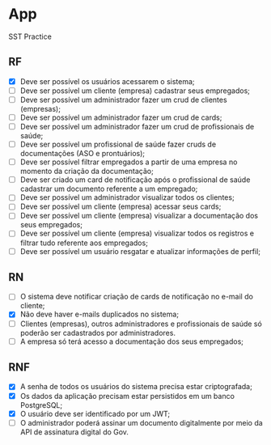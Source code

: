 # App

SST Practice

## RF

- [x] Deve ser possível os usuários acessarem o sistema;
- [ ] Deve ser possível um cliente (empresa) cadastrar seus empregados;
- [ ] Deve ser possível um administrador fazer um crud de clientes (empresas);
- [ ] Deve ser possível um administrador fazer um crud de cards;
- [ ] Deve ser possível um administrador fazer um crud de profissionais de saúde;
- [ ] Deve ser possível um profissional de saúde fazer cruds de documentações (ASO e prontuários);
- [ ] Deve ser possível filtrar empregados a partir de uma empresa no momento da criação da documentação;
- [ ] Deve ser criado um card de notificação após o profissional de saúde cadastrar um documento referente a um empregado;
- [ ] Deve ser possível um administrador visualizar todos os clientes;
- [ ] Deve ser possível um cliente (empresa) acessar seus cards;
- [ ] Deve ser possível um cliente (empresa) visualizar a documentação dos seus empregados;
- [ ] Deve ser possível um cliente (empresa) visualizar todos os registros e filtrar tudo referente aos empregados;
- [ ] Deve ser possível um usuário resgatar e atualizar informações de perfil;

## RN

- [ ] O sistema deve notificar criação de cards de notificação no e-mail do cliente;
- [x] Não deve haver e-mails duplicados no sistema;
- [ ] Clientes (empresas), outros administradores e profissionais de saúde só poderão ser cadastrados por administradores.
- [ ] A empresa só terá acesso a documentação dos seus empregados;

## RNF

- [x] A senha de todos os usuários do sistema precisa estar criptografada;
- [x] Os dados da aplicação precisam estar persistidos em um banco PostgreSQL;
- [x] O usuário deve ser identificado por um JWT;
- [ ] O administrador poderá assinar um documento digitalmente por meio da API de assinatura digital do Gov.